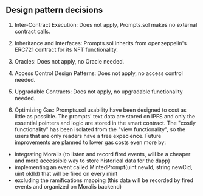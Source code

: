 ## Design pattern decisions

1. Inter-Contract Execution: Does not apply, Prompts.sol makes no external contract calls.

2. Inheritance and Interfaces: Prompts.sol inherits from openzeppelin's ERC721 contract for its NFT functionality.

3. Oracles: Does not apply, no Oracle needed.

4. Access Control Design Patterns: Does not apply, no access control needed.

5. Upgradable Contracts: Does not apply, no upgradable functionality needed.

6. Optimizing Gas: Prompts.sol usability have been designed to cost as little as possible. The prompts' text data are stored on IPFS and only the essential pointers and logic are stored in the smart contract. The "costly functionality" has been isolated from the "view functionality", so the users that are only readers have a free expecience. Future improvements are planned to lower gas costs even more by: 
- integrating Moralis (to listen and record fired events, will be a cheaper and more accessible way to store historical data for the dapp)
- implementing an event called MintedPrompt(uint newId, string newCid, uint oldId) that will be fired on every mint
- excluding the ramifications mapping (this data will be recorded by fired events and organized on Moralis backend)